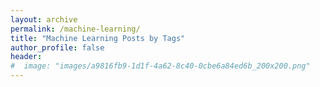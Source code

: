 ```yaml
---
layout: archive
permalink: /machine-learning/
title: "Machine Learning Posts by Tags"
author_profile: false
header:
#  image: "images/a9816fb9-1d1f-4a62-8c40-0cbe6a84ed6b_200x200.png"
---
```


